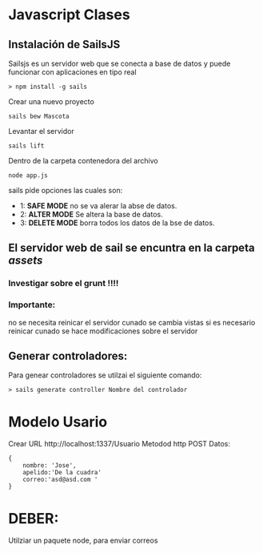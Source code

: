 # Javascript Clases
## Instalación de SailsJS
Sailsjs es un servidor web que se conecta a base de datos y puede funcionar con aplicaciones en tipo real

```
> npm install -g sails
```

Crear una nuevo proyecto
```
sails bew Mascota
```

Levantar el servidor
```
sails lift
```
Dentro de la carpeta contenedora del archivo
```
node app.js
```
sails pide opciones las cuales son:
- 1: __SAFE MODE__ no se va alerar la abse de datos.
- 2: __ALTER MODE__ Se altera la base de datos.
- 3: __DELETE MODE__ borra todos los datos de la bse de datos.

## El servidor web de sail se encuntra en la carpeta _assets_

### Investigar sobre el grunt !!!!

### Importante:
no se necesita reinicar el servidor cunado se cambia vistas
si es necesario reinicar cunado se hace modificaciones sobre el servidor
## Generar controladores:
Para genear controladores se utilzai el siguiente comando:
```
> sails generate controller Nombre del controlador
```
# Modelo Usario
Crear
URL
http://localhost:1337/Usuario
Metodod http
POST
Datos:
```
{
    nombre: 'Jose',
    apelido:'De la cuadra'
    correo:'asd@asd.com '
}
```
# DEBER:
Utilziar un paquete node, para enviar correos